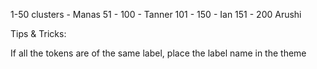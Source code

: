 1-50 clusters - Manas
51 - 100 - Tanner
101 - 150 - Ian
151 - 200 Arushi

Tips & Tricks:

If all the tokens are of the same label, place the label name in the theme